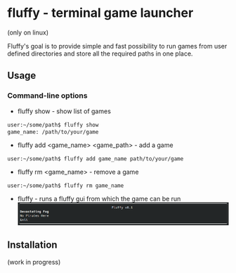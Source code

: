 # fluffy - terminal game launcher

(only on linux)

Fluffy's goal is to provide simple and fast possibility to run games from user defined directories and store all the required paths in one place.

## Usage

### Command-line options

- fluffy show - show list of games

```console
user:~/some/path$ fluffy show
game_name: /path/to/your/game
```

- fluffy add <game_name> <game_path> - add a game

```console
user:~/some/path$ fluffy add game_name path/to/your/game
```

- fluffy rm <game_name> - remove a game

```console
user:~/some/path$ fluffy rm game_name
```

- fluffy - runs a fluffy gui from which the game can be run
![fluffy 0.1](screenshots/fluffy_0_1.png)

## Installation

(work in progress)
